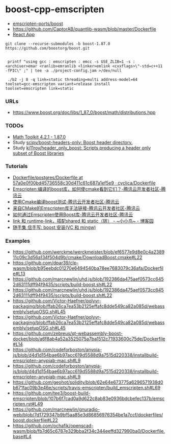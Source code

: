 boost-cpp-emscripten
====================
- [emscripten-ports/boost](https://github.com/emscripten-ports/boost)
- https://github.com/CaptorAB/quantlib-wasm/blob/master/Dockerfile
 - [React App](https://captorab.github.io/quantlib-wasm-demo/)
```
git clone --recurse-submodules -b boost-1.87.0 https://github.com/boostorg/boost.git


 printf "using gcc : emscripten : emcc -s USE_ZLIB=1 -s : <archiver>emar <ranlib>emranlib <linker>emlink <cxxflags>\"-std=c++11 -fPIC\" ;" | tee -a ./project-config.jam >/dev/null
 
 ./b2 -j 8 -q link=static threading=multi address-model=64 toolset=gcc-emscripten variant=release install
toolset=emscripten link=static
 ```

### URLs
- https://www.boost.org/doc/libs/1_87_0/boost/math/distributions.hpp

### TODOs
- [Math Toolkit 4.2.1 - 1.87.0](https://www.boost.org/doc/libs/1_87_0/libs/math/doc/html/index.html)
- Study [scipy/boost-headers-only: Boost header directory.](https://github.com/scipy/boost-headers-only)
- Study [ki11roy/header_only_boost: Scripts producing a header only subset of Boost libraries](https://github.com/ki11roy/header_only_boost)

### Tutorials
- [Dockerfile/postgres/Dockerfile at 57a0e0f00bd45736558c30d411c61c687a1ef5e9 · cyclica/Dockerfile](https://github.com/cyclica/Dockerfile/blob/57a0e0f00bd45736558c30d411c61c687a1ef5e9/postgres/Dockerfile#L12)
- [Emscripten:编译的boost库，如何使cmake看到它们？-腾讯云开发者社区-腾讯云](https://cloud.tencent.com/developer/ask/sof/107453571)
- [使用Cmake编译boost测试-腾讯云开发者社区-腾讯云](https://cloud.tencent.com/developer/ask/sof/102288582)
- [来自CMake的Emscripten库无法链接-腾讯云开发者社区-腾讯云](https://cloud.tencent.com/developer/ask/sof/115765329)
- [如何通过Emscripten使用Boost库-腾讯云开发者社区-腾讯云](https://cloud.tencent.com/developer/ask/sof/2000805)
- [link 和 runtime-link，搭配shared 和 static（转） - ~小小鸟~ - 博客园](https://www.cnblogs.com/happykoukou/p/6992806.html)
- [随手集 信手写: boost 安装(VC 和 mingw)](https://noteonx.blogspot.com/2009/04/boost.html)

### Examples
- https://github.com/werckme/werckmeister/blob/ef6577e9d8e0c4a238911c09c3d56a134f504d9b/cmake/DownloadBoost.cmake#L22
- https://github.com/dpar39/clp-wasm/blob/b95eebdc01270e6494540ba78ee7683079c36afa/Dockerfile#L13
- https://github.com/marcnewlin/uhd.js/blob/192386da475aef0573cc6452d63111dff94f9435/scripts/build-boost.sh#L22
- https://github.com/marcnewlin/uhd.js/blob/192386da475aef0573cc6452d63111dff94f9435/scripts/build-boost.sh#L22
- https://github.com/Victor-Haefner/polyvr-packaging/blob/ffab26ca7ea53b2125effafc8dde549ca82a085d/webassembly/setupOSG.sh#L45
- https://github.com/Victor-Haefner/polyvr-packaging/blob/ffab26ca7ea53b2125effafc8dde549ca82a085d/webassembly/setupOSG.sh#L45
- https://github.com/zebreus/qt-webassembly-boost-docker/blob/a6f8ab4a52a3525075a7ba1512c71933600c75de/Dockerfile#L14
- https://github.com/codeforboston/anypia-js/blob/d4d1d154bae6b97acc619d5588d9a7515d220338/installbuild-emscripten-anypiab-mac.sh#L9
- https://github.com/codeforboston/anypia-js/blob/d4d1d154bae6b97acc619d5588d9a7515d220338/installbuild-emscripten-anypiab-mac.sh#L9
- https://github.com/geohot/solidity/blob/62e64e673775a6296571938d0b671fac09b3e46e/scripts/travis-emscripten/build_emscripten.sh#L69
- https://github.com/tee3/boost-build-emscripten/blob/107b6f7cad0a9d622c8ab83e0936bdcbefec137b/emscripten.rst#L49
- https://github.com/marcnewlin/gnuradio-web/blob/7d1729347b9bf5aa85e3d86856976354be1a7ccf/dockerfiles/boost.dockerfile#L22
- https://github.com/ochafik/openscad-wasm/blob/fb7d65c6787e329bba2f34c344eeffd327990ba0/Dockerfile.base#L4
